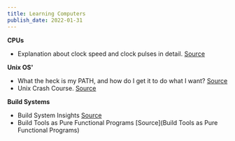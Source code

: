 ```yaml
---
title: Learning Computers
publish_date: 2022-01-31
---
```


**CPUs**
- Explanation about clock speed and clock pulses in detail. [Source](https://www.onlinecmag.com/clock-speed-and-clock-pulses/)

**Unix OS'**
- What the heck is my PATH, and how do I get it to do what I want? [Source](https://astrobiomike.github.io/unix/modifying_your_path)
- Unix Crash Course. [Source](https://astrobiomike.github.io/unix/unix-intro)

**Build Systems**

- Build System Insights [Source](https://ruudvanasseldonk.com/2018/09/03/build-system-insights)
- Build Tools as Pure Functional Programs [Source](Build Tools as Pure Functional Programs)
